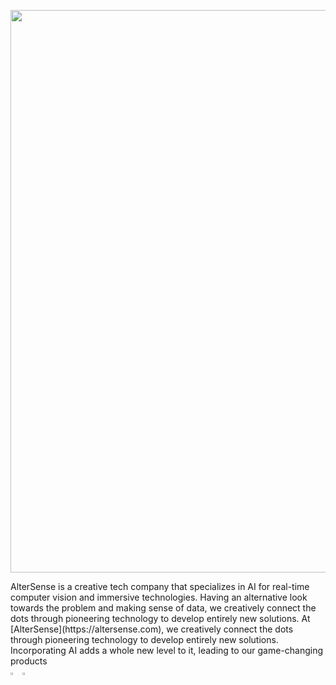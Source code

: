 <p align="center">
  <a href="https://altersense.com/">
  <img width="900" src="https://scontent.fdac14-1.fna.fbcdn.net/v/t39.30808-6/242601912_103526075424714_1604747116194527109_n.jpg?_nc_cat=106&ccb=1-7&_nc_sid=783fdb&_nc_ohc=beQTHOZhRB4AX_88Jt7&_nc_ht=scontent.fdac14-1.fna&oh=00_AfBup6Tix26RxHS29EvIDas51qgSaqHDs61QTmH7adSswg&oe=659D8900"></a>
</p>

<div align="left"> AlterSense is a creative tech company that specializes in AI for real-time computer vision and immersive technologies. Having an alternative look towards the problem and making sense of data, we creatively connect the dots through pioneering technology to develop entirely new solutions. At [AlterSense](https://altersense.com), we creatively connect the dots through pioneering technology to develop entirely new solutions. Incorporating AI adds a whole new level to it, leading to our game-changing products

  <br>
  <a href="https://github.com/altersense-developers"><img src="https://github.com/ultralytics/assets/raw/main/social/logo-social-github.png" width="3%" alt="AlterSense GitHub"></a>
  <a href="https://www.linkedin.com/company/altersense-limited/"><img src="https://github.com/ultralytics/assets/raw/main/social/logo-social-linkedin.png" width="3%" alt="AlterSense LinkedIn"></a>
</div>
